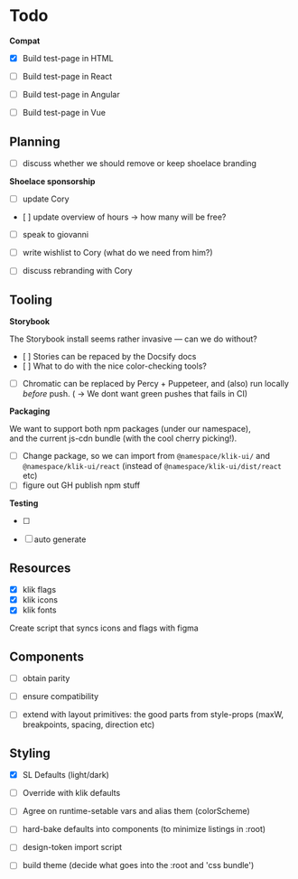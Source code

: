 # Todo

**Compat**

- [x] Build test-page in HTML
- [ ] Build test-page in React
- [ ] Build test-page in Angular
- [ ] Build test-page in Vue



## Planning

- [ ] discuss whether we should remove or keep shoelace branding

**Shoelace sponsorship**
- [ ] update Cory
- [ ] update overview of hours -> how many will be free?
- [ ] speak to giovanni
- [ ] write wishlist to Cory (what do we need from him?)
- [ ] discuss rebranding with Cory


## Tooling

**Storybook**

The Storybook install seems rather invasive — can we do without?

- [ ] Stories can be repaced by the Docsify docs
- [ ] What to do with the nice color-checking tools?
- [ ] Chromatic can be replaced by Percy + Puppeteer, and (also) run locally _before_ push. ( -> We dont want green pushes that fails in CI)


**Packaging**

We want to support both npm packages (under our namespace),  
and the current js-cdn bundle (with the cool cherry picking!).

- [ ] Change package, so we can import from `@namespace/klik-ui/` and `@namespace/klik-ui/react` (instead of `@namespace/klik-ui/dist/react` etc)
- [ ] figure out GH publish npm stuff

**Testing**

- [ ] 
- [ ] auto generate 


## Resources

- [x] klik flags
- [x] klik icons
- [x] klik fonts

Create script that syncs icons and flags with figma


## Components

- [ ] obtain parity
- [ ] ensure compatibility
- [ ] extend with layout primitives: the good parts from style-props (maxW, breakpoints, spacing, direction etc)


## Styling

- [x] SL Defaults (light/dark)
- [ ] Override with klik defaults
- [ ] Agree on runtime-setable vars and alias them (colorScheme)
- [ ] hard-bake defaults into components (to minimize listings in :root)

- [ ] design-token import script
- [ ] build theme (decide what goes into the :root and 'css bundle')

